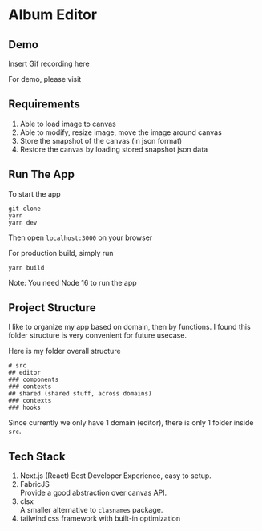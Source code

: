 # Album Editor

## Demo

Insert Gif recording here

For demo, please visit [](github.com)

## Requirements

1. Able to load image to canvas
2. Able to modify, resize image, move the image around canvas
3. Store the snapshot of the canvas (in json format)
4. Restore the canvas by loading stored snapshot json data

## Run The App

To start the app

```
git clone
yarn
yarn dev
```

Then open `localhost:3000` on your browser

For production build, simply run

```
yarn build
```

Note: You need Node 16 to run the app

## Project Structure

I like to organize my app based on domain, then by functions. I found this folder structure is very convenient for future usecase.

Here is my folder overall structure

```
# src
## editor
### components
### contexts
## shared (shared stuff, across domains)
### contexts
### hooks
```

Since currently we only have 1 domain (editor), there is only 1 folder inside `src`.

## Tech Stack

1. Next.js (React)
   Best Developer Experience, easy to setup.
2. FabricJS  
   Provide a good abstraction over canvas API.
3. clsx  
   A smaller alternative to `clasnames` package.
4. tailwind
   css framework with built-in optimization
